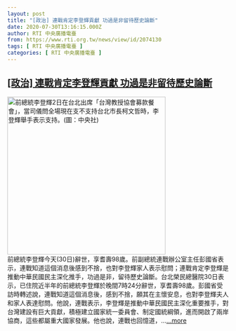 ```yaml
---
layout: post
title: "[政治] 連戰肯定李登輝貢獻 功過是非留待歷史論斷"
date: 2020-07-30T13:16:15.000Z
author: RTI 中央廣播電臺
from: https://www.rti.org.tw/news/view/id/2074130
tags: [ RTI 中央廣播電臺 ]
categories: [ RTI 中央廣播電臺 ]
---
```

<!--1596114975000-->
[[政治] 連戰肯定李登輝貢獻 功過是非留待歷史論斷](https://www.rti.org.tw/news/view/id/2074130)
------

<div>
<img src="https://static.rti.org.tw/assets/thumbnails/2017/12/02/20171202000050M.jpg" width="360" alt="前總統李登輝2日在台北出席「台灣教授協會募款餐會」，當司儀問全場現在支不支持台北市長柯文哲時，李登輝舉手表示支持。(圖：中央社)" title="前總統李登輝2日在台北出席「台灣教授協會募款餐會」，當司儀問全場現在支不支持台北市長柯文哲時，李登輝舉手表示支持。(圖：中央社)"><br>前總統李登輝今天(30日)辭世，享耆壽98歲。前副總統連戰辦公室主任彭國省表示，連戰知道這個消息後感到不捨，也對李登輝家人表示慰問；連戰肯定李登輝是推動中華民國民主深化推手，功過是非，留待歷史論斷。台北榮民總醫院30日表示，已住院近半年的前總統李登輝於晚間7時24分辭世，享耆壽98歲。彭國省受訪時轉述說，連戰知道這個消息後，感到不捨，願其在主懷安息，也對李登輝夫人和家人表達慰問。他說，連戰表示，李登輝是推動中華民國民主深化重要推手，對台灣建設有巨大貢獻，積極建立國家統一委員會、制定國統綱領，進而開啟了兩岸協商，這些都屬重大國家發展。他也說，連戰也回憶道，...<a target="_blank" href="https://www.rti.org.tw/news/view/id/2074130">...more</a>
</div>
